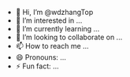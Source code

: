 - 👋 Hi, I’m @wdzhangTop
- 👀 I’m interested in ...
- 🌱 I’m currently learning ...
- 💞️ I’m looking to collaborate on ...
- 📫 How to reach me ...
- 😄 Pronouns: ...
- ⚡ Fun fact: ...

<!---
wdzhangTop/wdzhangTop is a ✨ special ✨ repository because its `README.md` (this file) appears on your GitHub profile.
You can click the Preview link to take a look at your changes.
--->
